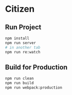 # Citizen

## Run Project

```sh
npm install
npm run server
# in another tab
npm run re:watch
```

## Build for Production

```sh
npm run clean
npm run build
npm run webpack:production
```
